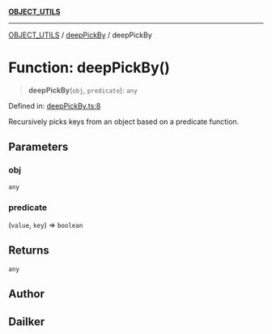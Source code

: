 [**OBJECT_UTILS**](../../README.md)

***

[OBJECT_UTILS](../../README.md) / [deepPickBy](../README.md) / deepPickBy

# Function: deepPickBy()

> **deepPickBy**(`obj`, `predicate`): `any`

Defined in: [deepPickBy.ts:8](https://github.com/dailker/everyutil/blob/483b8bac7542bbca68c14daba34579f97fabc512/src/object/deepPickBy.ts#L8)

Recursively picks keys from an object based on a predicate function.

## Parameters

### obj

`any`

### predicate

(`value`, `key`) => `boolean`

## Returns

`any`

## Author

## Dailker
